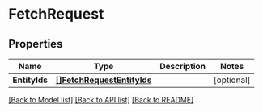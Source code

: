 # FetchRequest

## Properties

Name | Type | Description | Notes
------------ | ------------- | ------------- | -------------
**EntityIds** | [**[]FetchRequestEntityIds**](FetchRequest_entity_ids.md) |  | [optional] 

[[Back to Model list]](../README.md#documentation-for-models) [[Back to API list]](../README.md#documentation-for-api-endpoints) [[Back to README]](../README.md)


